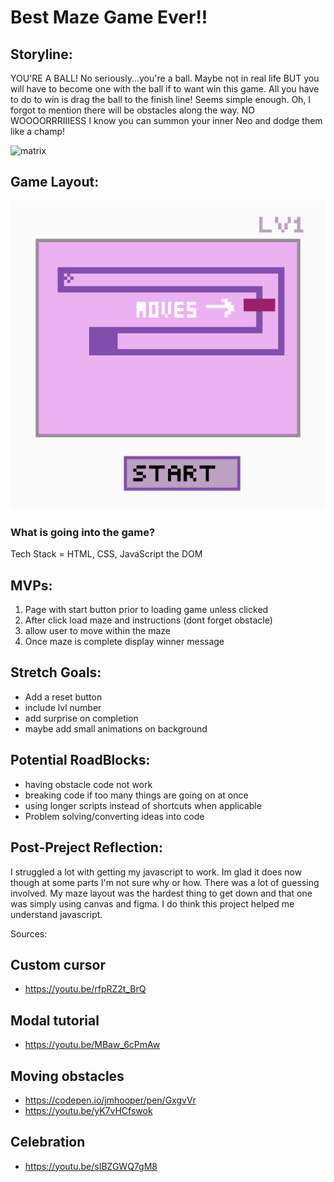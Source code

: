 # Best Maze Game Ever!!

## Storyline:

YOU'RE A BALL! No seriously...you're a ball. Maybe not in real life BUT you will have to become one with the ball if to want win this game. All you have to do to win is drag the ball to the finish line! Seems simple enough. Oh, I forgot to mention there will be obstacles along the way. NO WOOOORRRIIIESS I know you can summon your inner Neo and dodge them like a champ!

![matrix](https://media.giphy.com/media/eIm624c8nnNbiG0V3g/giphy.gif)

## Game Layout:
![Wireframe](ProjectOne-Wireframe.png)

### What is going into the game? 
Tech Stack = HTML, CSS, JavaScript the DOM

## MVPs:
1. Page with start button prior to loading game unless clicked
1. After click load maze and instructions (dont forget obstacle)
1. allow user to move within the maze 
1. Once maze is complete display winner message

## Stretch Goals:
* Add a reset button
* include lvl number
* add surprise on completion
* maybe add small animations on background

## Potential RoadBlocks:
* having obstacle code not work
* breaking code if too many things are going on at once 
* using longer scripts instead of shortcuts when applicable 
* Problem solving/converting ideas into code

## Post-Preject Reflection:
I struggled a lot with getting my javascript to work. Im glad it does now though at some parts I'm not sure why or how. There was a lot of guessing involved. My maze layout was the hardest thing to get down and that one was simply using canvas and figma. I do think this project helped me understand javascript. 

Sources:
## Custom cursor
* https://youtu.be/rfpRZ2t_BrQ

## Modal tutorial
* https://youtu.be/MBaw_6cPmAw

## Moving obstacles
* https://codepen.io/jmhooper/pen/GxgvVr
* https://youtu.be/yK7vHCfswok

## Celebration
* https://youtu.be/sIBZGWQ7gM8